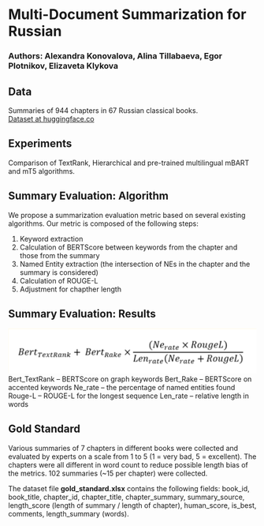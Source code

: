 # Multi-Document Summarization for Russian
### Authors: Alexandra Konovalova, Alina Tillabaeva, Egor Plotnikov, Elizaveta Klykova
## Data
Summaries of 944 chapters in 67 Russian classical books.  
[Dataset at huggingface.co](https://huggingface.co/datasets/c00k1ez/summarization)
## Experiments
Comparison of TextRank, Hierarchical and pre-trained multilingual mBART and mT5 algorithms.
## Summary Evaluation: Algorithm
We propose a summarization evaluation metric based on several existing algorithms. Our metric is composed of the following steps:
1. Keyword extraction
2. Calculation of BERTScore between keywords from the chapter and those from the summary
3. Named Entity extraction (the intersection of NEs in the chapter and the summary is considered)
4. Calculation of ROUGE-L
5. Adjustment for chapther length
## Summary Evaluation: Results
![Metric formula](eval_formula.png)
Bert_TextRank – BERTScore on graph keywords
Bert_Rake – BERTScore on accented keywords
Ne_rate – the percentage of named entities found
Rouge-L – ROUGE-L for the longest sequence
Len_rate – relative length in words
## Gold Standard
Various summaries of 7 chapters in different books were collected and evaluated by experts on a scale from 1 to 5 (1 = very bad, 5 = excellent). The chapters were all different in word count to reduce possible length bias of the metrics. 102 summaries (\~15 per chapter) were collected.

The dataset file **gold_standard.xlsx** contains the following fields: book_id, book_title, chapter_id, chapter_title, chapter_summary, summary_source, length_score (length of summary / length of chapter), human_score, is_best, comments, length_summary (words).
